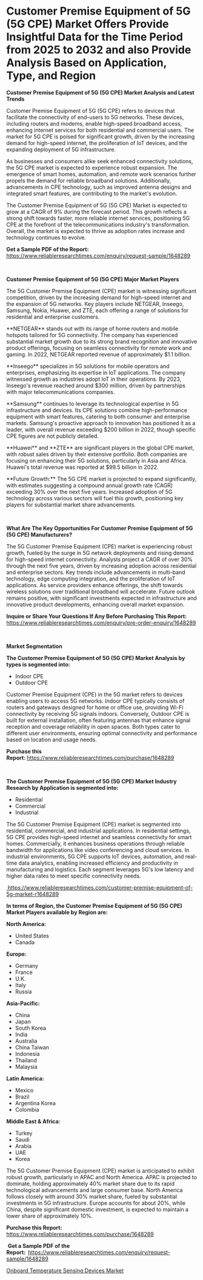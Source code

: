 <p><h1>Customer Premise Equipment of 5G (5G CPE) Market Offers Provide Insightful Data for the Time Period from 2025 to 2032 and also Provide Analysis Based on Application, Type, and Region</h1></p><p><strong>Customer Premise Equipment of 5G (5G CPE) Market Analysis and Latest Trends</strong></p>
<p><p>Customer Premise Equipment of 5G (5G CPE) refers to devices that facilitate the connectivity of end-users to 5G networks. These devices, including routers and modems, enable high-speed broadband access, enhancing internet services for both residential and commercial users. The market for 5G CPE is poised for significant growth, driven by the increasing demand for high-speed internet, the proliferation of IoT devices, and the expanding deployment of 5G infrastructure.</p><p>As businesses and consumers alike seek enhanced connectivity solutions, the 5G CPE market is expected to experience robust expansion. The emergence of smart homes, automation, and remote work scenarios further propels the demand for reliable broadband solutions. Additionally, advancements in CPE technology, such as improved antenna designs and integrated smart features, are contributing to the market's evolution.</p><p>The Customer Premise Equipment of 5G (5G CPE) Market is expected to grow at a CAGR of 9% during the forecast period. This growth reflects a strong shift towards faster, more reliable internet services, positioning 5G CPE at the forefront of the telecommunications industry's transformation. Overall, the market is expected to thrive as adoption rates increase and technology continues to evolve.</p></p>
<p><strong>Get a Sample PDF of the Report:&nbsp;</strong> <a href="https://www.reliableresearchtimes.com/enquiry/request-sample/1648289?utm_campaign=2714&utm_medium=2&utm_source=Github&utm_content=ia&utm_term=25032025&utm_id=customer-premise-equipment-of-5g-5g-cpe">https://www.reliableresearchtimes.com/enquiry/request-sample/1648289</a></p>
<p>&nbsp;</p>
<p><strong>Customer Premise Equipment of 5G (5G CPE) Major Market Players</strong></p>
<p><p>The 5G Customer Premise Equipment (CPE) market is witnessing significant competition, driven by the increasing demand for high-speed internet and the expansion of 5G networks. Key players include NETGEAR, Inseego, Samsung, Nokia, Huawei, and ZTE, each offering a range of solutions for residential and enterprise customers.</p><p>**NETGEAR** stands out with its range of home routers and mobile hotspots tailored for 5G connectivity. The company has experienced substantial market growth due to its strong brand recognition and innovative product offerings, focusing on seamless connectivity for remote work and gaming. In 2022, NETGEAR reported revenue of approximately $1.1 billion.</p><p>**Inseego** specializes in 5G solutions for mobile operators and enterprises, emphasizing its expertise in IoT applications. The company witnessed growth as industries adopt IoT in their operations. By 2023, Inseego's revenue reached around $300 million, driven by partnerships with major telecommunications companies.</p><p>**Samsung** continues to leverage its technological expertise in 5G infrastructure and devices. Its CPE solutions combine high-performance equipment with smart features, catering to both consumer and enterprise markets. Samsung's proactive approach to innovation has positioned it as a leader, with overall revenue exceeding $200 billion in 2022, though specific CPE figures are not publicly detailed.</p><p>**Huawei** and **ZTE** are significant players in the global CPE market, with robust sales driven by their extensive portfolio. Both companies are focusing on enhancing their 5G solutions, particularly in Asia and Africa. Huawei's total revenue was reported at $99.5 billion in 2022. </p><p>**Future Growth:** The 5G CPE market is projected to expand significantly, with estimates suggesting a compound annual growth rate (CAGR) exceeding 30% over the next five years. Increased adoption of 5G technology across various sectors will fuel this growth, positioning key players for substantial market share advancements.</p></p>
<p>&nbsp;</p>
<p><strong>What Are The Key Opportunities For Customer Premise Equipment of 5G (5G CPE) Manufacturers?</strong></p>
<p><p>The 5G Customer Premise Equipment (CPE) market is experiencing robust growth, fueled by the surge in 5G network deployments and rising demand for high-speed internet connectivity. Analysts project a CAGR of over 30% through the next five years, driven by increasing adoption across residential and enterprise sectors. Key trends include advancements in multi-band technology, edge computing integration, and the proliferation of IoT applications. As service providers enhance offerings, the shift towards wireless solutions over traditional broadband will accelerate. Future outlook remains positive, with significant investments expected in infrastructure and innovative product developments, enhancing overall market expansion.</p></p>
<p><strong>Inquire or Share Your Questions If Any Before Purchasing This Report:</strong> <a href="https://www.reliableresearchtimes.com/enquiry/pre-order-enquiry/1648289?utm_campaign=2714&utm_medium=2&utm_source=Github&utm_content=ia&utm_term=25032025&utm_id=customer-premise-equipment-of-5g-5g-cpe">https://www.reliableresearchtimes.com/enquiry/pre-order-enquiry/1648289</a></p>
<p>&nbsp;</p>
<p><strong>Market Segmentation</strong></p>
<p><strong>The Customer Premise Equipment of 5G (5G CPE) Market Analysis by types is segmented into:</strong></p>
<p><ul><li>Indoor CPE</li><li>Outdoor CPE</li></ul></p>
<p><p>Customer Premise Equipment (CPE) in the 5G market refers to devices enabling users to access 5G networks. Indoor CPE typically consists of routers and gateways designed for home or office use, providing Wi-Fi connectivity by receiving 5G signals indoors. Conversely, Outdoor CPE is built for external installation, often featuring antennas that enhance signal reception and coverage reliability in open spaces. Both types cater to different user environments, ensuring optimal connectivity and performance based on location and usage needs.</p></p>
<p><strong>Purchase this Report:&nbsp;</strong><a href="https://www.reliableresearchtimes.com/purchase/1648289?utm_campaign=2714&utm_medium=2&utm_source=Github&utm_content=ia&utm_term=25032025&utm_id=customer-premise-equipment-of-5g-5g-cpe">https://www.reliableresearchtimes.com/purchase/1648289</a></p>
<p>&nbsp;</p>
<p><strong>The Customer Premise Equipment of 5G (5G CPE) Market Industry Research by Application is segmented into:</strong></p>
<p><ul><li>Residential</li><li>Commercial</li><li>Industrial</li></ul></p>
<p><p>The 5G Customer Premise Equipment (CPE) market is segmented into residential, commercial, and industrial applications. In residential settings, 5G CPE provides high-speed internet and seamless connectivity for smart homes. Commercially, it enhances business operations through reliable bandwidth for applications like video conferencing and cloud services. In industrial environments, 5G CPE supports IoT devices, automation, and real-time data analytics, enabling increased efficiency and productivity in manufacturing and logistics. Each segment leverages 5G's low latency and higher data rates to meet specific connectivity needs.</p></p>
<p><a href="https://www.reliableresearchtimes.com/customer-premise-equipment-of-5g-market-r1648289?utm_campaign=2714&utm_medium=2&utm_source=Github&utm_content=ia&utm_term=25032025&utm_id=customer-premise-equipment-of-5g-5g-cpe">&nbsp;https://www.reliableresearchtimes.com/customer-premise-equipment-of-5g-market-r1648289</a></p>
<p><strong>In terms of Region, the Customer Premise Equipment of 5G (5G CPE) Market Players available by Region are:</strong></p>
<p>
    <p> <strong> North America: </strong>
        <ul>
            <li>United States</li>
            <li>Canada</li>
        </ul>
        </p> 
    <p> <strong> Europe: </strong>
        <ul>
            <li>Germany</li>
            <li>France</li>
            <li>U.K.</li>
            <li>Italy</li>
            <li>Russia</li>
        </ul>
        </p> 
    <p> <strong> Asia-Pacific: </strong>
        <ul>
            <li>China</li>
            <li>Japan</li>
            <li>South Korea</li>
            <li>India</li>
            <li>Australia</li>
            <li>China Taiwan</li>
            <li>Indonesia</li>
            <li>Thailand</li>
            <li>Malaysia</li>
        </ul>
        </p> 
    <p> <strong> Latin America: </strong>
        <ul>
            <li>Mexico</li>
            <li>Brazil</li>
            <li>Argentina Korea</li>
            <li>Colombia</li>
        </ul>
        </p> 
    <p> <strong> Middle East & Africa: </strong>
        <ul>
            <li>Turkey</li>
            <li>Saudi</li>
            <li>Arabia</li>
            <li>UAE</li>
            <li>Korea</li>
        </ul>
    </p>
    </p>
<p><p>The 5G Customer Premise Equipment (CPE) market is anticipated to exhibit robust growth, particularly in APAC and North America. APAC is projected to dominate, holding approximately 40% market share due to its rapid technological advancements and large consumer base. North America follows closely with around 30% market share, fueled by substantial investments in 5G infrastructure. Europe accounts for about 20%, while China, despite significant domestic investment, is expected to maintain a lower share of approximately 10%.</p></p>
<p><strong>Purchase this Report: </strong><a href="https://www.reliableresearchtimes.com/purchase/1648289?utm_campaign=2714&utm_medium=2&utm_source=Github&utm_content=ia&utm_term=25032025&utm_id=customer-premise-equipment-of-5g-5g-cpe">https://www.reliableresearchtimes.com/purchase/1648289</a></p>
<p>&nbsp;<strong>Get a Sample PDF of the Report:&nbsp;&nbsp;</strong><a href="https://www.reliableresearchtimes.com/enquiry/request-sample/1648289?utm_campaign=2714&utm_medium=2&utm_source=Github&utm_content=ia&utm_term=25032025&utm_id=customer-premise-equipment-of-5g-5g-cpe">https://www.reliableresearchtimes.com/enquiry/request-sample/1648289</a></p>
<p><strong></strong></p>
<p><p><a href="https://github.com/vitrilaoire/Market-Research-Report-List-1/blob/main/onboard-temperature-sensing-devices-market.md?utm_campaign=2714&utm_medium=2&utm_source=Github&utm_content=ia&utm_term=25032025&utm_id=customer-premise-equipment-of-5g-5g-cpe">Onboard Temperature Sensing Devices Market</a></p></p>